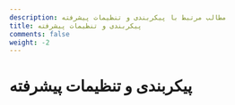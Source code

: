 ```yaml
---
description: مطالب مرتبط با پیکربندی و تنظیمات پیشرفته
title: پیکربندی و تنظیمات پیشرفته
comments: false
weight: -2
---
```


# پیکربندی و تنظیمات پیشرفته 